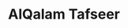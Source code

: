 ---
title: AlQalam Tafseer
family: AlQalam Tafseer
urdu: القلم تفسیر
styles: ['Regular 400']
size: 40
link:
---